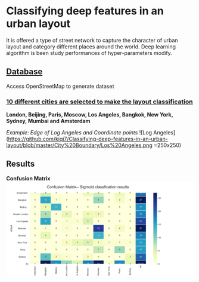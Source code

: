 # Classifying deep features in an urban layout

It is offered a type of street network to capture the character of urban layout and category different places around the world. Deep learning algorithm is been study performances of hyper-parameters modify.

## [Database](https://github.com/kiqi7/Classifying-deep-features-in-an-urban-layout/tree/master/Drive_4km)
Access OpenStreetMap to generate dataset

### [10 different cities are selected to make the layout classification](https://github.com/kiqi7/Classifying-deep-features-in-an-urban-layout/tree/master/City%20Boundary)
**London, Beijing, Paris, Moscow, Los Angeles, Bangkok, New York, Sydney, Mumbai and Amsterdam**

*Example: Edge of Log Angeles and Coordinate points*
![Log Angeles](https://github.com/kiqi7/Classifying-deep-features-in-an-urban-layout/blob/master/City%20Boundary/Los%20Angeles.png =250x250)

## Results
**Confusion Matrix**
![Sigmoid Classification results](https://github.com/kiqi7/Classifying-deep-features-in-an-urban-layout/blob/master/Results/matrix_Sigmoid.png)

